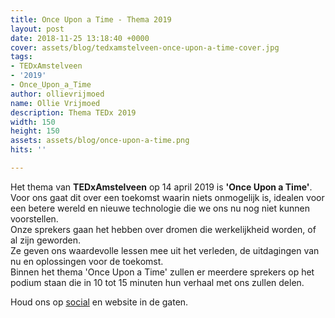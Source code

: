 ```yaml
---
title: Once Upon a Time - Thema 2019
layout: post
date: 2018-11-25 13:18:40 +0000
cover: assets/blog/tedxamstelveen-once-upon-a-time-cover.jpg
tags:
- TEDxAmstelveen
- '2019'
- Once_Upon_a_Time
author: ollievrijmoed
name: Ollie Vrijmoed
description: Thema TEDx 2019
width: 150
height: 150
assets: assets/blog/once-upon-a-time.png
hits: ''

---
```

Het thema van **TEDxAmstelveen** op 14 april 2019 is **'Once Upon a Time'**. Voor ons gaat dit over een toekomst waarin niets onmogelijk is, idealen voor een betere wereld en nieuwe technologie die we ons nu nog niet kunnen voorstellen.   
Onze sprekers gaan het hebben over dromen die werkelijkheid worden, of al zijn geworden.   
Ze geven ons waardevolle lessen mee uit het verleden, de uitdagingen van nu en oplossingen voor de toekomst.   
Binnen het thema 'Once Upon a Time' zullen er meerdere sprekers op het podium staan die in 10 tot 15 minuten hun verhaal met ons zullen delen.

Houd ons op [social](https://www.facebook.com/TEDxAmstelveen "Facebook") en website in de gaten.